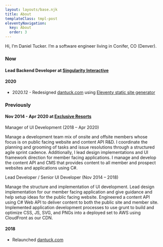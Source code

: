 ```yaml
---
layout: layouts/base.njk
title: About
templateClass: tmpl-post
eleventyNavigation:
  key: About
  order: 3
---
```


Hi, I’m Daniel Tucker. I’m a software engineer living in Conifer, CO (Denver).

### Now

#### Lead Backend Developer at [Singularity Interactive](https://singularity-interactive.com/)
<!-- 
Now I'm transitioning from [Exclusive Resorts](https://www.exclusiveresorts.com) 
to a new role as a Software Developer II at . -->

#### 2020

- 2020.12 - Redesigned [dantuck.com](/) using [Eleventy static site generator](https://www.11ty.dev/)

### Previously

#### Nov 2014 - Apr 2020 at [Exclusive Resorts](https://www.exclusiveresorts.com)
Manager of UI Development (2018 – Apr 2020)

Manage a development team mix of onsite and offsite members whose focus is on public facing website and content API R&D. I coordinate the planning and grooming of tasks and issue resolutions through a structured agile sprint cadence. Additionally, I lead design implementations and UI framework direction for member facing applications. I manage and develop the content API and CMS that provides content to all member and prospect websites and applications using C#.

Lead Developer / Senior UI Developer (Nov 2014 – 2018)

Manage the structure and implementation of UI development. Lead design implementation for our member facing application and give guidance and help setup ideas for the public facing website. Engineered a content API using C# Web API to deliver content to both the public site and member site. Implemented application development processes to use grunt to build and optimize CSS, JS, SVG, and PNGs into a deployed set to AWS using CloudFront as our CDN.

#### 2018

  - Relaunched [dantuck.com](/)
